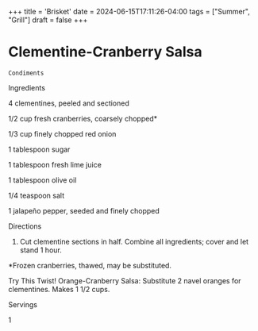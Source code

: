 +++
title = 'Brisket'
date = 2024-06-15T17:11:26-04:00
tags = ["Summer", "Grill"]
draft = false
+++
# Clementine-Cranberry Salsa

`Condiments`

 

  Ingredients  

  4 clementines, peeled and sectioned

1/2 cup fresh cranberries, coarsely chopped*

1/3 cup finely chopped red onion

1 tablespoon sugar

1 tablespoon fresh lime juice

1 tablespoon olive oil

1/4 teaspoon salt

1 jalapeño pepper, seeded and finely chopped

  

   Directions  

  1. Cut clementine sections in half. Combine all ingredients; cover and let stand 1 hour.

*Frozen cranberries, thawed, may be substituted.

Try This Twist! Orange-Cranberry Salsa: Substitute 2 navel oranges for clementines. Makes 1 1/2 cups.  

   Servings  

  1  

 
